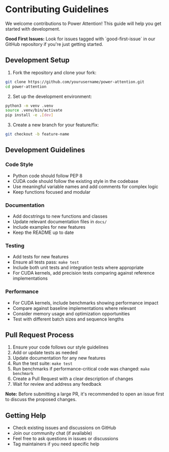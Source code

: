 # Contributing Guidelines

We welcome contributions to Power Attention! This guide will help you get started with development.

<div className="bg-green-50 border-l-4 border-green-500 p-4 my-6">
  <p className="text-green-700">
    <strong>Good First Issues:</strong> Look for issues tagged with `good-first-issue` in our GitHub repository if you're just getting started.
  </p>
</div>

## Development Setup

1. Fork the repository and clone your fork:
```bash
git clone https://github.com/yourusername/power-attention.git
cd power-attention
```

2. Set up the development environment:
```bash
python3 -m venv .venv
source .venv/bin/activate
pip install -e .[dev]
```

3. Create a new branch for your feature/fix:
```bash
git checkout -b feature-name
```

## Development Guidelines

### Code Style

- Python code should follow PEP 8
- CUDA code should follow the existing style in the codebase
- Use meaningful variable names and add comments for complex logic
- Keep functions focused and modular

### Documentation

- Add docstrings to new functions and classes
- Update relevant documentation files in `docs/`
- Include examples for new features
- Keep the README up to date

### Testing

- Add tests for new features
- Ensure all tests pass: `make test`
- Include both unit tests and integration tests where appropriate
- For CUDA kernels, add precision tests comparing against reference implementations

### Performance

- For CUDA kernels, include benchmarks showing performance impact
- Compare against baseline implementations where relevant
- Consider memory usage and optimization opportunities
- Test with different batch sizes and sequence lengths

## Pull Request Process

1. Ensure your code follows our style guidelines
2. Add or update tests as needed
3. Update documentation for any new features
4. Run the test suite: `make test`
5. Run benchmarks if performance-critical code was changed: `make benchmark`
6. Create a Pull Request with a clear description of changes
7. Wait for review and address any feedback

<div className="bg-yellow-50 border-l-4 border-yellow-500 p-4 my-6">
  <p className="text-yellow-700">
    <strong>Note:</strong> Before submitting a large PR, it's recommended to open an issue first to discuss the proposed changes.
  </p>
</div>

## Getting Help

- Check existing issues and discussions on GitHub
- Join our community chat (if available)
- Feel free to ask questions in issues or discussions
- Tag maintainers if you need specific help 